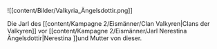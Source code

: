 ![[content/Bilder/Valkyria_Ängelsdottir.png]]

Die Jarl des [[content/Kampagne 2/Eismänner/Clan Valkyren|Clans der Valkyren]] vor [[content/Kampagne 2/Eismänner/Jarl Nerestina Ängelsdottir|Nerestina ]]und Mutter von dieser.
